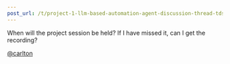 ```yaml
---
post_url: /t/project-1-llm-based-automation-agent-discussion-thread-tds-jan-2025/164277/70
---
```

When will the project session be held? If I have missed it, can I get the recording?

[@carlton](/u/carlton)